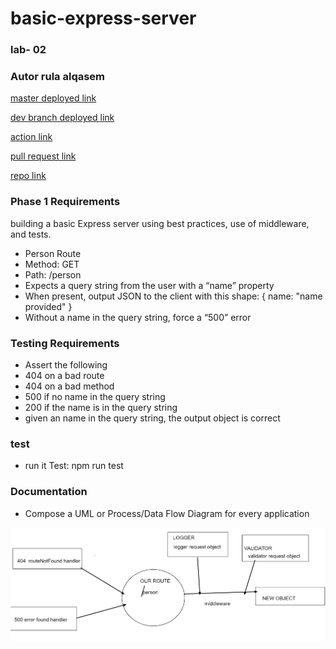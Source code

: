 # basic-express-server

### lab- 02

### Autor rula alqasem

[master deployed link ](https://rula-basic-express-server-mast.herokuapp.com/)

[dev branch deployed link](https://rula-basic-express-server-dev.herokuapp.com/)

[action link](https://github.com/RulaAlqasem/basic-express-server/actions)

[pull request link](https://github.com/RulaAlqasem/basic-express-server/pull/1)

[repo link](https://github.com/RulaAlqasem/basic-express-server)

### Phase 1 Requirements

building a basic Express server using best practices, use of middleware, and tests.

- Person Route
- Method: GET
- Path: /person
- Expects a query string from the user with a “name” property
- When present, output JSON to the client with this shape: { name: "name provided" }
- Without a name in the query string, force a “500” error

### Testing Requirements

- Assert the following
- 404 on a bad route
- 404 on a bad method
- 500 if no name in the query string
- 200 if the name is in the query string
- given an name in the query string, the output object is correct

### test

- run it Test: npm run test

### Documentation

- Compose a UML or Process/Data Flow Diagram for every application

![lab2](lab2.png)
